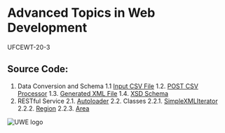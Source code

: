 # Advanced Topics in Web Development
UFCEWT-20-3

## Source Code:

1. Data Conversion and Schema
	1.1 [Input CSV File](http://www.cems.uwe.ac.uk/~b2-argo/atwd/data/recorded_crime.csv)
	1.2. [POST CSV Processor](http://www.cems.uwe.ac.uk/~b2-argo/atwd/data/upload.post.phps)
	1.3. [Generated XML File](http://www.cems.uwe.ac.uk/~b2-argo/atwd/data/recorded_crime.xml)
	1.4. [XSD Schema](http://www.cems.uwe.ac.uk/~b2-argo/atwd/data/recorded_crime.xsd)
2. RESTful Service
	2.1. [Autoloader](http://www.cems.uwe.ac.uk/~b2-argo/atwd/api/autoload.phps)
	2.2. Classes
		2.2.1. [SimpleXMLIterator](http://www.cems.uwe.ac.uk/~b2-argo/atwd/api/classes/SimpleXMLIterator.phps)
		2.2.2. [Region](http://www.cems.uwe.ac.uk/~b2-argo/atwd/api/classes/region.phps)
		2.2.3. [Area](http://www.cems.uwe.ac.uk/~b2-argo/atwd/api/classes/area.phps)

![UWE logo](http://www.cems.uwe.ac.uk/~b2-argo/atwd/media/images/uwe.75px.png)